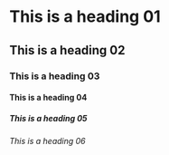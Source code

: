 # This is a heading 01
## This is a heading 02
### This is a heading 03
#### This is a heading 04
##### This is a heading 05
###### This is a heading 06
